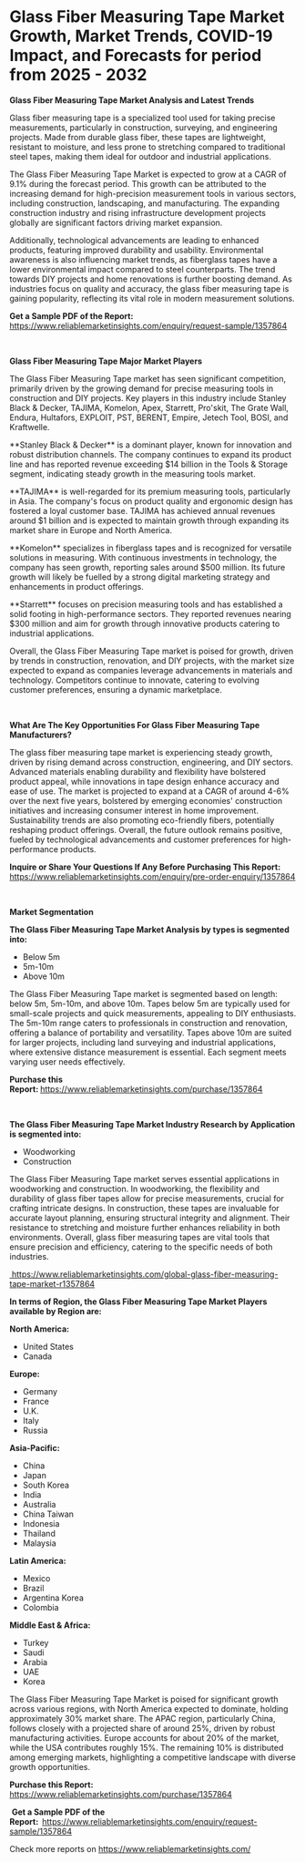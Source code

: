 <p><h1>Glass Fiber Measuring Tape Market Growth, Market Trends, COVID-19 Impact, and Forecasts for period from 2025 - 2032</h1></p><p><strong>Glass Fiber Measuring Tape Market Analysis and Latest Trends</strong></p>
<p><p>Glass fiber measuring tape is a specialized tool used for taking precise measurements, particularly in construction, surveying, and engineering projects. Made from durable glass fiber, these tapes are lightweight, resistant to moisture, and less prone to stretching compared to traditional steel tapes, making them ideal for outdoor and industrial applications. </p><p>The Glass Fiber Measuring Tape Market is expected to grow at a CAGR of 9.1% during the forecast period. This growth can be attributed to the increasing demand for high-precision measurement tools in various sectors, including construction, landscaping, and manufacturing. The expanding construction industry and rising infrastructure development projects globally are significant factors driving market expansion. </p><p>Additionally, technological advancements are leading to enhanced products, featuring improved durability and usability. Environmental awareness is also influencing market trends, as fiberglass tapes have a lower environmental impact compared to steel counterparts. The trend towards DIY projects and home renovations is further boosting demand. As industries focus on quality and accuracy, the glass fiber measuring tape is gaining popularity, reflecting its vital role in modern measurement solutions.</p></p>
<p><strong>Get a Sample PDF of the Report:&nbsp;</strong> <a href="https://www.reliablemarketinsights.com/enquiry/request-sample/1357864?utm_campaign=3369&utm_medium=2&utm_source=Github&utm_content=ia&utm_term=11042025&utm_id=glass-fiber-measuring-tape">https://www.reliablemarketinsights.com/enquiry/request-sample/1357864</a></p>
<p>&nbsp;</p>
<p><strong>Glass Fiber Measuring Tape Major Market Players</strong></p>
<p><p>The Glass Fiber Measuring Tape market has seen significant competition, primarily driven by the growing demand for precise measuring tools in construction and DIY projects. Key players in this industry include Stanley Black & Decker, TAJIMA, Komelon, Apex, Starrett, Pro'skit, The Grate Wall, Endura, Hultafors, EXPLOIT, PST, BERENT, Empire, Jetech Tool, BOSI, and Kraftwelle.</p><p>**Stanley Black & Decker** is a dominant player, known for innovation and robust distribution channels. The company continues to expand its product line and has reported revenue exceeding $14 billion in the Tools & Storage segment, indicating steady growth in the measuring tools market.</p><p>**TAJIMA** is well-regarded for its premium measuring tools, particularly in Asia. The company's focus on product quality and ergonomic design has fostered a loyal customer base. TAJIMA has achieved annual revenues around $1 billion and is expected to maintain growth through expanding its market share in Europe and North America.</p><p>**Komelon** specializes in fiberglass tapes and is recognized for versatile solutions in measuring. With continuous investments in technology, the company has seen growth, reporting sales around $500 million. Its future growth will likely be fuelled by a strong digital marketing strategy and enhancements in product offerings.</p><p>**Starrett** focuses on precision measuring tools and has established a solid footing in high-performance sectors. They reported revenues nearing $300 million and aim for growth through innovative products catering to industrial applications.</p><p>Overall, the Glass Fiber Measuring Tape market is poised for growth, driven by trends in construction, renovation, and DIY projects, with the market size expected to expand as companies leverage advancements in materials and technology. Competitors continue to innovate, catering to evolving customer preferences, ensuring a dynamic marketplace.</p></p>
<p>&nbsp;</p>
<p><strong>What Are The Key Opportunities For Glass Fiber Measuring Tape Manufacturers?</strong></p>
<p><p>The glass fiber measuring tape market is experiencing steady growth, driven by rising demand across construction, engineering, and DIY sectors. Advanced materials enabling durability and flexibility have bolstered product appeal, while innovations in tape design enhance accuracy and ease of use. The market is projected to expand at a CAGR of around 4-6% over the next five years, bolstered by emerging economies' construction initiatives and increasing consumer interest in home improvement. Sustainability trends are also promoting eco-friendly fibers, potentially reshaping product offerings. Overall, the future outlook remains positive, fueled by technological advancements and customer preferences for high-performance products.</p></p>
<p><strong>Inquire or Share Your Questions If Any Before Purchasing This Report:</strong> <a href="https://www.reliablemarketinsights.com/enquiry/pre-order-enquiry/1357864?utm_campaign=3369&utm_medium=2&utm_source=Github&utm_content=ia&utm_term=11042025&utm_id=glass-fiber-measuring-tape">https://www.reliablemarketinsights.com/enquiry/pre-order-enquiry/1357864</a></p>
<p>&nbsp;</p>
<p><strong>Market Segmentation</strong></p>
<p><strong>The Glass Fiber Measuring Tape Market Analysis by types is segmented into:</strong></p>
<p><ul><li>Below 5m</li><li>5m-10m</li><li>Above 10m</li></ul></p>
<p><p>The Glass Fiber Measuring Tape market is segmented based on length: below 5m, 5m-10m, and above 10m. Tapes below 5m are typically used for small-scale projects and quick measurements, appealing to DIY enthusiasts. The 5m-10m range caters to professionals in construction and renovation, offering a balance of portability and versatility. Tapes above 10m are suited for larger projects, including land surveying and industrial applications, where extensive distance measurement is essential. Each segment meets varying user needs effectively.</p></p>
<p><strong>Purchase this Report:&nbsp;</strong><a href="https://www.reliablemarketinsights.com/purchase/1357864?utm_campaign=3369&utm_medium=2&utm_source=Github&utm_content=ia&utm_term=11042025&utm_id=glass-fiber-measuring-tape">https://www.reliablemarketinsights.com/purchase/1357864</a></p>
<p>&nbsp;</p>
<p><strong>The Glass Fiber Measuring Tape Market Industry Research by Application is segmented into:</strong></p>
<p><ul><li>Woodworking</li><li>Construction</li></ul></p>
<p><p>The Glass Fiber Measuring Tape market serves essential applications in woodworking and construction. In woodworking, the flexibility and durability of glass fiber tapes allow for precise measurements, crucial for crafting intricate designs. In construction, these tapes are invaluable for accurate layout planning, ensuring structural integrity and alignment. Their resistance to stretching and moisture further enhances reliability in both environments. Overall, glass fiber measuring tapes are vital tools that ensure precision and efficiency, catering to the specific needs of both industries.</p></p>
<p><a href="https://www.reliablemarketinsights.com/global-glass-fiber-measuring-tape-market-r1357864?utm_campaign=3369&utm_medium=2&utm_source=Github&utm_content=ia&utm_term=11042025&utm_id=glass-fiber-measuring-tape">&nbsp;https://www.reliablemarketinsights.com/global-glass-fiber-measuring-tape-market-r1357864</a></p>
<p><strong>In terms of Region, the Glass Fiber Measuring Tape Market Players available by Region are:</strong></p>
<p>
    <p> <strong> North America: </strong>
        <ul>
            <li>United States</li>
            <li>Canada</li>
        </ul>
        </p> 
    <p> <strong> Europe: </strong>
        <ul>
            <li>Germany</li>
            <li>France</li>
            <li>U.K.</li>
            <li>Italy</li>
            <li>Russia</li>
        </ul>
        </p> 
    <p> <strong> Asia-Pacific: </strong>
        <ul>
            <li>China</li>
            <li>Japan</li>
            <li>South Korea</li>
            <li>India</li>
            <li>Australia</li>
            <li>China Taiwan</li>
            <li>Indonesia</li>
            <li>Thailand</li>
            <li>Malaysia</li>
        </ul>
        </p> 
    <p> <strong> Latin America: </strong>
        <ul>
            <li>Mexico</li>
            <li>Brazil</li>
            <li>Argentina Korea</li>
            <li>Colombia</li>
        </ul>
        </p> 
    <p> <strong> Middle East & Africa: </strong>
        <ul>
            <li>Turkey</li>
            <li>Saudi</li>
            <li>Arabia</li>
            <li>UAE</li>
            <li>Korea</li>
        </ul>
    </p>
    </p>
<p><p>The Glass Fiber Measuring Tape Market is poised for significant growth across various regions, with North America expected to dominate, holding approximately 30% market share. The APAC region, particularly China, follows closely with a projected share of around 25%, driven by robust manufacturing activities. Europe accounts for about 20% of the market, while the USA contributes roughly 15%. The remaining 10% is distributed among emerging markets, highlighting a competitive landscape with diverse growth opportunities.</p></p>
<p><strong>Purchase this Report: </strong><a href="https://www.reliablemarketinsights.com/purchase/1357864?utm_campaign=3369&utm_medium=2&utm_source=Github&utm_content=ia&utm_term=11042025&utm_id=glass-fiber-measuring-tape">https://www.reliablemarketinsights.com/purchase/1357864</a></p>
<p>&nbsp;<strong>Get a Sample PDF of the Report:&nbsp;&nbsp;</strong><a href="https://www.reliablemarketinsights.com/enquiry/request-sample/1357864?utm_campaign=3369&utm_medium=2&utm_source=Github&utm_content=ia&utm_term=11042025&utm_id=glass-fiber-measuring-tape">https://www.reliablemarketinsights.com/enquiry/request-sample/1357864</a></p>
<p><strong></strong></p>
<p>Check more reports on <a href="https://www.reliablemarketinsights.com/?utm_campaign=3369&utm_medium=2&utm_source=Github&utm_content=ia&utm_term=11042025&utm_id=glass-fiber-measuring-tape">https://www.reliablemarketinsights.com/</a></p>